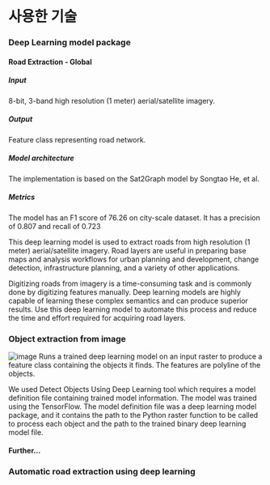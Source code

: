 # 사용한 기술

### Deep Learning model package
#### Road Extraction - Global
##### Input
8-bit, 3-band high resolution (1 meter) aerial/satellite imagery.
##### Output
Feature class representing road network. 
##### Model architecture
The implementation is based on the Sat2Graph model by Songtao He, et al. 
##### Metrics
The model has an F1 score of 76.26 on city-scale dataset. It has a precision of 0.807 and recall of 0.723

This deep learning model is used to extract roads from high resolution (1 meter) aerial/satellite imagery. Road layers are useful in preparing base maps and analysis workflows for urban planning and development, change detection, infrastructure planning, and a variety of other applications.

Digitizing roads from imagery is a time-consuming task and is commonly done by digitizing features manually. Deep learning models are highly capable of learning these complex semantics and can produce superior results. Use this deep learning model to automate this process and reduce the time and effort required for acquiring road layers.

### Object extraction from image
![image](https://github.com/samsung-chungso/image_analyst/assets/103614665/82a129f2-7256-4112-aee5-d3bc70ce2fa8)
Runs a trained deep learning model on an input raster to produce a feature class containing the objects it finds. The features are polyline of the objects.

We used Detect Objects Using Deep Learning tool which requires a model definition file containing trained model information. The model was trained using the TensorFlow. The model definition file was a deep learning model package, and it contains the path to the Python raster function to be called to process each object and the path to the trained binary deep learning model file.

#### Further…

### Automatic road extraction using deep learning
